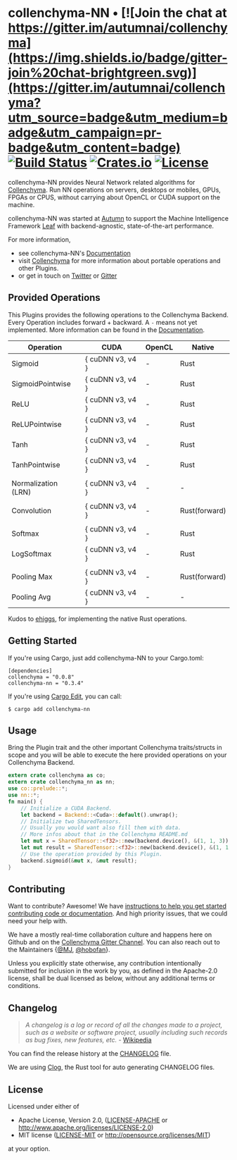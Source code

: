 # collenchyma-NN • [![Join the chat at https://gitter.im/autumnai/collenchyma](https://img.shields.io/badge/gitter-join%20chat-brightgreen.svg)](https://gitter.im/autumnai/collenchyma?utm_source=badge&utm_medium=badge&utm_campaign=pr-badge&utm_content=badge) [![Build Status](https://travis-ci.org/autumnai/collenchyma-nn.svg?branch=master)](https://travis-ci.org/autumnai/collenchyma-nn) [![Crates.io](http://meritbadge.herokuapp.com/collenchyma-nn)](https://crates.io/crates/collenchyma-nn) [![License](https://img.shields.io/crates/l/collenchyma-nn.svg)](LICENSE)

collenchyma-NN provides Neural Network related algorithms for [Collenchyma][collenchyma].
Run NN operations on servers, desktops or mobiles, GPUs, FPGAs or CPUS, without
carrying about OpenCL or CUDA support on the machine.

collenchyma-NN was started at [Autumn][autumn] to support the Machine Intelligence
Framework [Leaf][leaf] with backend-agnostic, state-of-the-art performance.

For more information,

* see collenchyma-NN's [Documentation](http://autumnai.github.io/collenchyma-nn)
* visit [Collenchyma][collenchyma] for more information about portable operations and other Plugins.
* or get in touch on [Twitter][twitter-autumn] or [Gitter][gitter-collenchyma]

[collenchyma]: https://github.com/autumnai/collenchyma
[autumn]: http://autumnai.com
[leaf]: https://github.com/autumnai/leaf
[twitter-autumn]: https://twitter.com/autumn_eng

## Provided Operations

This Plugins provides the following operations to the Collenchyma Backend.
Every Operation includes forward + backward. A `-` means not yet implemented.
More information can be found in the [Documentation][docs-ops].

| Operation            | CUDA                 | OpenCL    | Native    |
|---	                 |---	                  |---        |---        |
| Sigmoid  	           | { cuDNN v3, v4 }     | -  	      | Rust |
| SigmoidPointwise     | { cuDNN v3, v4 }  	  | -  	      | Rust |
| ReLU  	             | { cuDNN v3, v4 }     | -  	      | Rust      |
| ReLUPointwise        | { cuDNN v3, v4 }     | -  	      | Rust |
| Tanh  	   	         | { cuDNN v3, v4 }     | - 	      | Rust      |
| TanhPointwise  	   	 | { cuDNN v3, v4 }     | - 	      | Rust      |
|   	   	             |  	                  |  	        |           |
| Normalization (LRN)  | { cuDNN v3, v4 }     | - 	      | -         |
|   	   	             |  	                  |  	        |           |
| Convolution          | { cuDNN v3, v4 }     | - 	      | Rust(forward) |
|   	   	             |  	                  |  	        |           |
| Softmax              | { cuDNN v3, v4 }     | - 	      | Rust      |
| LogSoftmax           | { cuDNN v3, v4 }     | - 	      | Rust      |
|   	   	             |  	                  |  	        |           |
| Pooling Max          | { cuDNN v3, v4 }     | - 	      | Rust(forward) |
| Pooling Avg          | { cuDNN v3, v4 }     | - 	      | -         |

Kudos to [ehiggs][ehiggs], for implementing the native Rust operations.

[docs-ops]: http://autumnai.github.io/collenchyma-nn/collenchyma_nn/trait.NN.html
[ehiggs]: https://github.com/ehiggs

## Getting Started

If you're using Cargo, just add collenchyma-NN to your Cargo.toml:

    [dependencies]
    collenchyma = "0.0.8"
    collenchyma-nn = "0.3.4"

If you're using [Cargo Edit][cargo-edit], you can call:

    $ cargo add collenchyma-nn

[cargo-edit]: https://github.com/killercup/cargo-edit

## Usage

Bring the Plugin trait and the other important Collenchyma traits/structs in scope and
you will be able to execute the here provided operations on your Collenchyma Backend.

```rust
extern crate collenchyma as co;
extern crate collenchyma_nn as nn;
use co::prelude::*;
use nn::*;
fn main() {
    // Initialize a CUDA Backend.
    let backend = Backend::<Cuda>::default().unwrap();
    // Initialize two SharedTensors.
    // Usually you would want also fill them with data.
    // More infos about that in the Collenchyma README.md
    let mut x = SharedTensor::<f32>::new(backend.device(), &(1, 1, 3)).unwrap();
    let mut result = SharedTensor::<f32>::new(backend.device(), &(1, 1, 3)).unwrap();
    // Use the operation provided by this Plugin.
    backend.sigmoid(&mut x, &mut result);
}
```

## Contributing

Want to contribute? Awesome! We have
[instructions to help you get started contributing code or documentation][contributing].
And high priority issues, that we could need your help with.

We have a mostly real-time collaboration culture and happens here on Github and
on the [Collenchyma Gitter Channel][gitter-collenchyma].
You can also reach out to the Maintainers
{[@MJ][mj], [@hobofan][hobofan]}.

Unless you explicitly state otherwise, any contribution intentionally
submitted for inclusion in the work by you, as defined in the Apache-2.0
license, shall be dual licensed as below, without any additional terms or
conditions.

[contributing]: CONTRIBUTING.md
[gitter-collenchyma]: https://gitter.im/autumnai/collenchyma
[mj]: https://twitter.com/mjhirn
[hobofan]: https://twitter.com/hobofan

## Changelog

> *A changelog is a log or record of all the changes made to a project, such as a website or software project, usually including such records as bug fixes, new features, etc.* - [Wikipedia][changelog-quote]

You can find the release history at the [CHANGELOG][changelog] file.

We are using [Clog][clog], the Rust tool for auto generating CHANGELOG files.

[changelog]: CHANGELOG.md
[changelog-quote]: https://en.wikipedia.org/wiki/Changelog
[Clog]: https://github.com/clog-tool/clog-cli

## License

Licensed under either of

 * Apache License, Version 2.0, ([LICENSE-APACHE](LICENSE-APACHE) or http://www.apache.org/licenses/LICENSE-2.0)
 * MIT license ([LICENSE-MIT](LICENSE-MIT) or http://opensource.org/licenses/MIT)

at your option.
